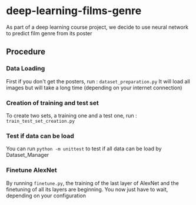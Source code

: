 # deep-learning-films-genre
As part of a deep learning course project, we decide to use neural network to predict film genre from its poster


## Procedure

### Data Loading
First if you don't get the posters, run : `dataset_preparation.py`
It will load all images but will take a long time (depending on your internet connection)

### Creation of training and test set
To create two sets, a training one and a test one, run : `train_test_set_creation.py`

### Test if data can be load
You can run `python -m unittest` to test if all data can be load by Dataset_Manager

### Finetune AlexNet
By running `finetune.py`, the training of the last layer of AlexNet and the finetuning of all its layers are beginning. You now just have to wait, depending on your configuration



